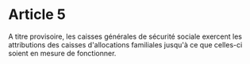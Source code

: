 # Article 5

A titre provisoire, les caisses générales de sécurité sociale exercent les attributions des caisses d'allocations familiales jusqu'à ce que celles-ci soient en mesure de fonctionner.
